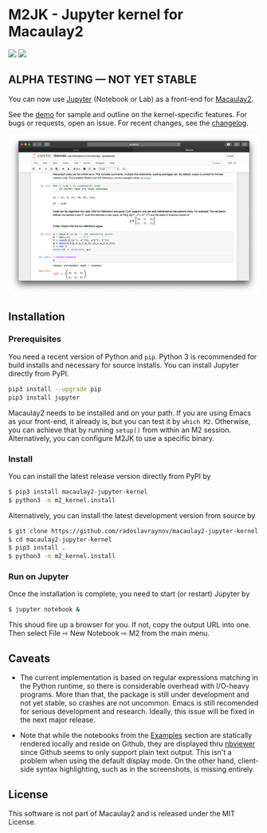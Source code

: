 # M2JK - Jupyter kernel for Macaulay2

[![](https://img.shields.io/travis/radoslavraynov/Macaulay2-Jupyter-Kernel.svg?style=flat-square)](https://travis-ci.org/radoslavraynov/Macaulay2-Jupyter-Kernel/)
[![](https://img.shields.io/pypi/v/macaulay2-jupyter-kernel.svg?style=flat-square)](https://pypi.org/project/macaulay2-jupyter-kernel/)

## ALPHA TESTING — NOT YET STABLE

You can now use [Jupyter](http://www.jupyter.org) (Notebook or Lab) as a front-end for [Macaulay2](http://faculty.math.illinois.edu/Macaulay2/).

<!-- M2JK brings all the power of Jupyter notebooks to Macaulay2,
so that you can conveniently run, store and share your code, output and comments.
Some of its features are organizing your code into logical blocks (cells),
alternative key bindings,
using Markdown and TeX in-line,
and exporting to various file formats like `m2`, `ipynb`, `html`, `pdf`, etc.
A small set of "cell magic" expressions configure kernel-specific options
like output mode, execution timeout and the M2-executable path. -->

See the [demo][demo] for sample and outline on the kernel-specific features.
For bugs or requests, open an issue.
For recent changes, see the [changelog](CHANGELOG.md).

[![](/demo/screenshot2.png)](/demo/screenshot1.png?raw=true)

## Installation

### Prerequisites

You need a recent version of Python and `pip`.
Python 3 is recommended for build installs and necessary for source installs.
You can install Jupyter directly from PyPI.
```bash
pip3 install --upgrade pip
pip3 install jupyter
```

Macaulay2 needs to be installed and on your path.
If you are using Emacs as your front-end, it already is, but you can test it by `which M2`.
Otherwise, you can achieve that by running `setup()` from within an M2 session.
Alternatively, you can configure M2JK to use a specific binary.

### Install

You can install the latest release version directly from PyPI by

```bash
$ pip3 install macaulay2-jupyter-kernel
$ python3 -m m2_kernel.install
```

Alternatively, you can install the latest development version from source by

```bash
$ git clone https://github.com/radoslavraynov/macaulay2-jupyter-kernel.git
$ cd macaulay2-jupyter-kernel
$ pip3 install .
$ python3 -m m2_kernel.install
```

### Run on Jupyter

Once the installation is complete, you need to start (or restart) Jupyter by

```bash
$ jupyter notebook &
```

This shoud fire up a browser for you. If not, copy the output URL into one.
Then select File ⇨ New Notebook ⇨ M2 from the main menu.

## Caveats

* The current implementation is based on regular expressions matching in the Python runtime,
so there is considerable overhead with I/O-heavy programs.
More than that, the package is still under development and not yet stable,
so crashes are not uncommon.
Emacs is still recomended for serious development and research.
Ideally, this issue will be fixed in the next major release.

* Note that while the notebooks from the [Examples](#Examples) section are
statically rendered locally and reside on Github,
they are displayed thru [nbviewer](https://nbviewer.jupyter.org)
since Github seems to only support plain text output.
This isn't a problem when using the default display mode.
On the other hand, client-side syntax highlighting, such as in the screenshots,
is missing entirely.

## License

This software is not part of Macaulay2 and is released under the MIT License.

[demo]: https://nbviewer.jupyter.org/github/radoslavraynov/Macaulay2-Jupyter-Kernel/blob/master/demo/demo.ipynb
[features]: https://nbviewer.jupyter.org/github/radoslavraynov/Macaulay2-Jupyter-Kernel/blob/master/demo/features.ipynb
[m2book]: https://nbviewer.jupyter.org/github/radoslavraynov/Macaulay2-Jupyter-Kernel/blob/master/demo/m2book.ipynb